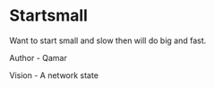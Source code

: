 # Startsmall
Want to start small and slow then will do big and fast.

Author - Qamar

Vision - A network state
